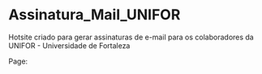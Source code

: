 # Assinatura_Mail_UNIFOR
Hotsite criado para gerar assinaturas de e-mail para os colaboradores da UNIFOR - Universidade de Fortaleza

Page: 
